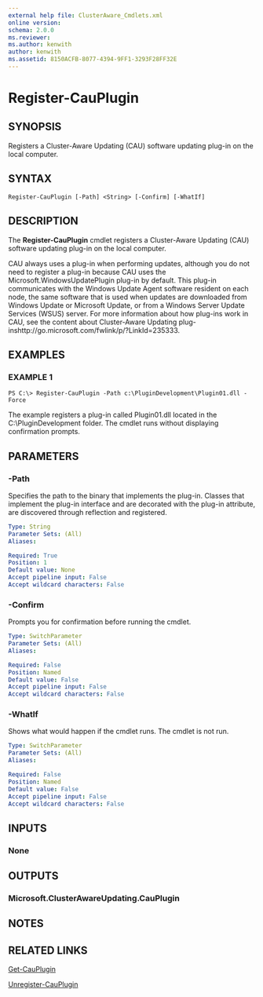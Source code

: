 ```yaml
---
external help file: ClusterAware_Cmdlets.xml
online version: 
schema: 2.0.0
ms.reviewer:
ms.author: kenwith
author: kenwith
ms.assetid: 8150ACFB-8077-4394-9FF1-3293F28FF32E
---
```


# Register-CauPlugin

## SYNOPSIS
Registers a Cluster-Aware Updating (CAU) software updating plug-in on the local computer.

## SYNTAX

```
Register-CauPlugin [-Path] <String> [-Confirm] [-WhatIf]
```

## DESCRIPTION
The **Register-CauPlugin** cmdlet registers a Cluster-Aware Updating (CAU) software updating plug-in on the local computer. 

CAU always uses a plug-in when performing updates, although you do not need to register a plug-in because CAU uses the Microsoft.WindowsUpdatePlugin plug-in by default.
This plug-in communicates with the Windows Update Agent software resident on each node, the same software that is used when updates are downloaded from Windows Update or Microsoft Update, or from a Windows Server Update Services (WSUS) server.
For more information about how plug-ins work in CAU, see the content about Cluster-Aware Updating plug-inshttp://go.microsoft.com/fwlink/p/?LinkId=235333.

## EXAMPLES

### EXAMPLE 1
```
PS C:\> Register-CauPlugin -Path c:\PluginDevelopment\Plugin01.dll -Force
```

The example registers a plug-in called Plugin01.dll located in the C:\PluginDevelopment folder.
The cmdlet runs without displaying confirmation prompts.

## PARAMETERS

### -Path
Specifies the path to the binary that implements the plug-in.
Classes that implement the plug-in interface and are decorated with the plug-in attribute, are discovered through reflection and registered.

```yaml
Type: String
Parameter Sets: (All)
Aliases: 

Required: True
Position: 1
Default value: None
Accept pipeline input: False
Accept wildcard characters: False
```

### -Confirm
Prompts you for confirmation before running the cmdlet.

```yaml
Type: SwitchParameter
Parameter Sets: (All)
Aliases: 

Required: False
Position: Named
Default value: False
Accept pipeline input: False
Accept wildcard characters: False
```

### -WhatIf
Shows what would happen if the cmdlet runs.
The cmdlet is not run.

```yaml
Type: SwitchParameter
Parameter Sets: (All)
Aliases: 

Required: False
Position: Named
Default value: False
Accept pipeline input: False
Accept wildcard characters: False
```

## INPUTS

### None

## OUTPUTS

### Microsoft.ClusterAwareUpdating.CauPlugin

## NOTES

## RELATED LINKS

[Get-CauPlugin](./Get-CauPlugin.md)

[Unregister-CauPlugin](./Unregister-CauPlugin.md)

